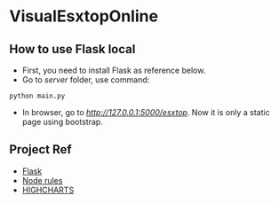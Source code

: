 # VisualEsxtopOnline

## How to use Flask local
- First, you need to install Flask as reference below.
- Go to *server* folder, use command:

```shell
python main.py
```

- In browser, go to *http://127.0.0.1:5000/esxtop*. Now it is only a static page using bootstrap.

## Project Ref

- [Flask](http://flask.pocoo.org/)
- [Node rules](https://github.com/mithunsatheesh/node-rules)
- [HIGHCHARTS](http://www.highcharts.com/)
